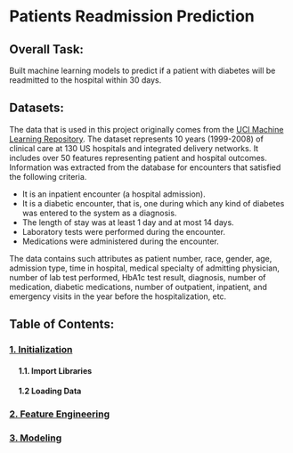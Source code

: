 # Patients Readmission Prediction

## Overall Task:

Built machine learning models to predict if a patient with diabetes will be readmitted to the hospital within 30 days.

## Datasets: 
The data that is used in this project originally comes from the [UCI Machine Learning Repository](https://archive.ics.uci.edu/ml/datasets/diabetes+130-us+hospitals+for+years+1999-2008). The dataset represents 10 years (1999-2008) of clinical care at 130 US hospitals and integrated delivery networks. It includes over 50 features representing patient and hospital outcomes. Information was extracted from the database for encounters that satisfied the following criteria.
- It is an inpatient encounter (a hospital admission).
- It is a diabetic encounter, that is, one during which any kind of diabetes was entered to the system as a diagnosis.
- The length of stay was at least 1 day and at most 14 days.
- Laboratory tests were performed during the encounter.
- Medications were administered during the encounter.

The data contains such attributes as patient number, race, gender, age, admission type, time in hospital, medical specialty of admitting physician, number of lab test performed, HbA1c test result, diagnosis, number of medication, diabetic medications, number of outpatient, inpatient, and emergency visits in the year before the hospitalization, etc.


## Table of Contents:

### [1. Initialization](https://github.com/91104311/Portfolio/blob/main/Readmission%20Prediction%20for%20Patients%20with%20Diabetes/Initialization%20-%20Patients%20Readmission%20Prediction.ipynb)

#### &nbsp;&nbsp;&nbsp;&nbsp; 1.1. Import Libraries
#### &nbsp;&nbsp;&nbsp;&nbsp; 1.2 Loading Data

### [2. Feature Engineering]()

### [3. Modeling]()
